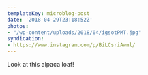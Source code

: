 ```yaml
---
templateKey: microblog-post
date: '2018-04-29T23:18:52Z'
photos:
- "/wp-content/uploads/2018/04/igsotPMT.jpg"
syndication:
- https://www.instagram.com/p/BiLCsriAwnl/
---
```


Look at this alpaca loaf!

